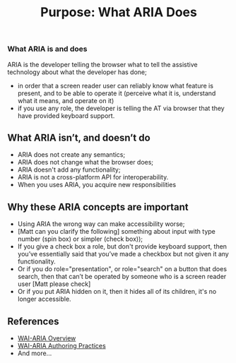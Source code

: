 ﻿---
title: "Purpose: What ARIA Does"
nav_title: Purpose
order: 3
tutorial_title: ARIA Use Prerequisites
status: editors-draft
type: intro
editors:
  - Matt King (Facebook)
  - Judy Brewer: "https://www.w3.org/People/Brewer/"
contributors:
  - The Education and Outreach Working Group (<a href="https://www.w3.org/WAI/EO/">EOWG</a>)
  - The ARIA Working Group (<a href="https://www.w3.org/WAI/ARIA/">ARIA</a>)
support: Developed with support from the <a href="https://www.w3.org/WAI/WCAGTA/">U.S. Access Board, WCAG TA Project, Task 2</a>.
---

### What ARIA is and does

ARIA is the developer telling the browser what to tell the assistive technology about what the developer has done;

* in order that a screen reader user can reliably know what feature is present, and to be able to operate it (perceive what it is, understand what it means, and operate on it)
* if you use any role, the developer is telling the AT via browser that they have provided keyboard support.

## What ARIA isn’t, and doesn’t do

* ARIA does not create any semantics;
* ARIA does not change what the browser does;
* ARIA doesn't add any functionality;
* ARIA is not a cross-platform API for interoperability.
* When you uses ARIA, you acquire new responsibilities

## Why these ARIA concepts are important

* Using ARIA the wrong way can make accessibility worse;
* [Matt can you clarify the following] something about input with type number (spin box) or simpler (check box));
* If you give a check box a role, but don't provide keyboard support, then you’ve essentially said that you’ve made a checkbox but not given it any functionality.
* Or if you do role="presentation", or role="search" on a button that does search, then that can’t be operated by someone who is a screen reader user [Matt please check]
* Or if you put ARIA hidden on it, then it hides all of its children, it's no longer accessible.

## References

* [WAI-ARIA Overview](https://www.w3.org/WAI/intro/aria)
* [WAI-ARIA Authoring Practices](https://www.w3.org/TR/wai-aria-practices-1.1/)
* And more...
